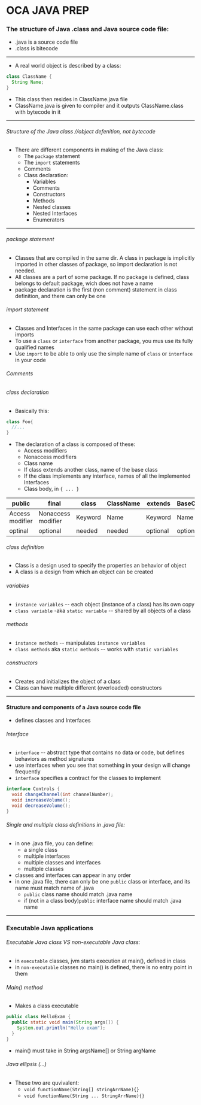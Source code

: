 # OCA JAVA PREP

### The structure of Java .class and Java source code file:

* .java is a source code file
* .class is bitecode

----
* A real world object is described by a class:
```java
class ClassName {
  String Name;
}
```
* This class then resides in ClassName.java file
* ClassName.java is given to compiler and it outputs ClassName.class with bytecode in it

----

###### Structure of the Java class //object defenition, not bytecode
* There are different components in making of the Java class:
  * The `package` statement
  * The `import` statements
  * Comments
  * Class declaration:
    * Variables
    * Comments
    * Constructors
    * Methods
    * Nested classes
    * Nested Interfaces
    * Enumerators

----
###### package statement
* Classes that are compiled in the same dir. A class in package is implicitly imported in other classes of package, so import declaration is not needed.
* All classes are a part of some package. If no package is defined, class belongs to default package, wich does not have a name
* package declaration is the first (non comment) statement in class definition, and there can only be one

###### import statement
* Classes and Interfaces in the same package can use each other without imports
* To use a `class` or `interface` from another package, you mus use its fully qualified names
* Use `import` to be able to only use the simple name of  `class` or `interface` in your code

###### Comments
###### class declaration
* Basically this:
```java
class Foo{
  //...
}
```
* The declaration of a class is composed of these:
  * Access modifiers
  * Nonaccess modifiers
  * Class name
  * If class extends another class, name of the base class
  * If the class implements any interface, names of all the implemented Interfaces
  * Class body, in `{ ... }`

| public | final | class | ClassName | extends | BaseClassName | implements | InterfaceName | {} |
| ---    | ---   | ---   | ---       | ---     | ---           | ---        | ---           | ---|
| Access modifier | Nonaccess modifier | Keyword | Name | Keyword | Name | Keyword | Name| |
| optinal | optional | needed | needed | optional | optional | optional | optional | needed|

###### class definition
* Class is a design used to specify the properties an behavior of object
* A class is a design from which an object can be created

###### variables
* `instance variables` -- each object (instance of a class) has its own copy
* `class variable` -aka `static variable` -- shared by all objects of a class

###### methods
* `instance methods` -- manipulates `instance variables`
* `class methods` aka `static methods` -- works with `static variables`

###### constructors
* Creates and initializes the object of a class
* Class can have multiple different (overloaded) constructors

----
#### Structure and components of a Java source code file
* defines classes and Interfaces

###### Interface
* `interface`  -- abstract type that contains no data or code, but defines behaviors as method signatures
* use interfaces when you see that something in your design will change frequently
* `interface` specifies a contract for the classes to implement
```java
interface Controls {
  void changeChannel(int channelNumber);
  void increaseVolume();
  void decreaseVolume();
}
```

###### Single and multiple class definitions in .java file:
* in one .java file, you can define:
  * a single class
  * multiple interfaces
  * multiple classes and interfaces
  * multiple classes
* classes and interfaces can appear in any order
* in one .java file, there can only be one `public` class or interface, and its name must match name of .java
  * `public` class name should match .java name
  * if (not in a class body)`public` interface name should match .java name

----
### Executable Java applications
###### Executable Java class VS non-executable Java class:
* in `executable` classes, jvm starts execution at main(), defined in class
* in `non-executable` classes no main() is defined, there is no entry point in them

###### Main() method
* Makes a class executable
```java
public class HelloExam {
  public static void main(String args[]) {
    System.out.println("Hello exam");
  }
}
```
* main() must take in String argsName[] or String argName

###### Java ellipsis (...)
* These two are quvivalent:
  * `void functionName(String[] stringArrName){}`
  * `void functionName(String ... StringArrName){}`
